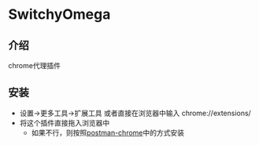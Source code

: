 # SwitchyOmega
## 介绍
chrome代理插件

## 安装
- 设置->更多工具->扩展工具 或者直接在浏览器中输入 chrome://extensions/
- 将这个插件直接拖入浏览器中
    - 如果不行，则按照[postman-chrome](/Utils/Postman-chrome.md)中的方式安装

